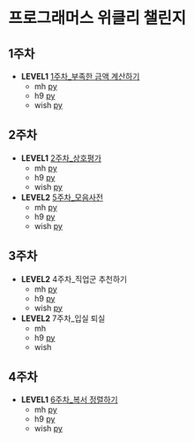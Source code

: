 # 프로그래머스 위클리 챌린지

## 1주차

- **LEVEL1** [1주차\_부족한 금액 계산하기](https://programmers.co.kr/learn/courses/30/lessons/82612)
  - mh [py](./mh/1주차_부족한%20금액%20계산하기.py)
  - h9 [py](./h9/1주차_부족한%20금액%20계산하기.py)
  - wish [py](./wish/1주차_부족한%20금액%20계산하기.py)

## 2주차

- **LEVEL1** [2주차\_상호평가](https://programmers.co.kr/learn/courses/30/lessons/83201)
  - mh [py](./mh/2주차_상호평가.py)
  - h9 [py](./h9/2주차_상호%20평가.py)
  - wish [py](./wish/2주차_상호평가.py)
- **LEVEL2** [5주차\_모음사전](https://programmers.co.kr/learn/courses/30/lessons/84512)
  - mh [py](./mh/5주차_모음사전.py)
  - h9 [py](./h9/5주차_모음%20사전.py)
  - wish [py](./wish/5주차_모음%20사전.py)

## 3주차

- **LEVEL2** 4주차\_직업군 추천하기
  - mh [py](./mh/4주차_직업군%20추천하기.py)
  - h9 [py](./h9/4주차_직업군%20추천하기.py)
  - wish [py](./wish/4주차_직업군%20추천하기.py)
- **LEVEL2** 7주차\_입실 퇴실
  - mh
  - h9 [py](./h9/7주차_입실%20.py)
  - wish
## 4주차

- **LEVEL1** [6주차\_복서 정렬하기](https://programmers.co.kr/learn/courses/30/lessons/85002)
  - mh [py](./mh/6주차_복서%20정렬하기.py)
  - h9 [py](./h9/6주차_복서_정렬하기.py)
  - wish [py](./wish/6주차_복서%20정렬하기.py)
